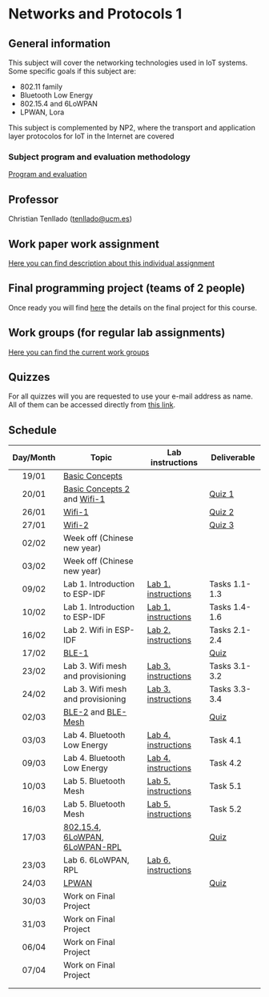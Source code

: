 # Networks and Protocols 1

## General information

This subject will cover the networking technologies used in IoT systems. Some
specific goals if this subject are:

* 802.11 family
* Bluetooth Low Energy
* 802.15.4 and 6LoWPAN
* LPWAN, Lora

This subject is complemented by NP2, where the transport and application layer
protocolos for IoT in the Internet are covered

### Subject program and evaluation methodology

[Program and evaluation](slides/Presentation.pdf)

## Professor

Christian Tenllado (tenllado@ucm.es)

## Work paper work assignment

[Here you can find  description about this individual assignment](paperProject.md)

## Final programming project (teams of 2 people)

Once ready you will find [here](FinalProject.md) the details on the final project for this
course.

## Work groups (for regular lab assignments)

[Here you can find the current work groups](groups.md)

## Quizzes

For all quizzes will you are requested to use your e-mail address as name. All
of them can be accessed directly from [this
link](https://api.socrative.com/rc/Yu9Dxn).

## Schedule

| Day/Month | Topic                                                                                                 | Lab instructions                   | Deliverable                                   |
|:---------:|-------------------------------------------------------------------------------------------------------|------------------------------------|-----------------------------------------------|
|   19/01   | [Basic Concepts](slides/Basic_Concepts.pdf)                                                           |                                    |                                               |
|   20/01   | [Basic Concepts 2](slides/Basic_Concepts.pdf) and [Wifi-1](slides/Wifi-1.pdf)                         |                                    | [Quiz 1](https://api.socrative.com/rc/Yu9Dxn) |
|   26/01   | [Wifi-1](slides/Wifi-1.pdf)                                                                           |                                    | [Quiz 2](https://api.socrative.com/rc/Yu9Dxn) |
|   27/01   | [Wifi-2](slides/Wifi-2.pdf)                                                                           |                                    | [Quiz 3](https://api.socrative.com/rc/Yu9Dxn) |
|   02/02   | Week off (Chinese new year)                                                                           |                                    |                                               |
|   03/02   | Week off (Chinese new year)                                                                           |                                    |                                               |
|   09/02   | Lab 1. Introduction to ESP-IDF                                                                        | [Lab 1. instructions](P1/index.md) | Tasks 1.1-1.3                                 |
|   10/02   | Lab 1. Introduction to ESP-IDF                                                                        | [Lab 1. instructions](P1/index.md) | Tasks 1.4-1.6                                 |
|   16/02   | Lab 2. Wifi in ESP-IDF                                                                                | [Lab 2. instructions](P2/index.md) | Tasks 2.1-2.4                                 |
|   17/02   | [BLE-1](slides/BLE-1.pdf)                                                                             |                                    | [Quiz](https://api.socrative.com/rc/Yu9Dxn)   |
|   23/02   | Lab 3. Wifi mesh and provisioning                                                                     | [Lab 3. instructions](P3/index.md) | Tasks 3.1-3.2                                 |
|   24/02   | Lab 3. Wifi mesh and provisioning                                                                     | [Lab 3. instructions](P3/index.md) | Tasks 3.3-3.4                                 |
|   02/03   | [BLE-2](slides/BLE-2.pdf) and [BLE-Mesh](slides/BLE-Mesh.pdf)                                         |                                    | [Quiz](https://api.socrative.com/rc/Yu9Dxn)   |
|   03/03   | Lab 4. Bluetooth Low Energy                                                                           | [Lab 4. instructions](P4/index.md) | Task 4.1                                      |
|   09/03   | Lab 4. Bluetooth Low Energy                                                                           | [Lab 4. instructions](P4/index.md) | Task 4.2                                      |
|   10/03   | Lab 5. Bluetooth Mesh                                                                                 | [Lab 5. instructions](P5/index.md) | Task 5.1                                      |
|   16/03   | Lab 5. Bluetooth Mesh                                                                                 | [Lab 5. instructions](P5/index.md) | Task 5.2                                      |
|   17/03   | [802.15.4](slides/802_15_4.pdf), [6LoWPAN](slides/6LoWPAN.pdf), [6LoWPAN-RPL](slides/6LoWPAN-RPL.pdf) |                                    | [Quiz](https://api.socrative.com/rc/Yu9Dxn)   |
|   23/03   | Lab 6. 6LoWPAN, RPL                                                                                   | [Lab 6. instructions](P6/index.md) |                                               |
|   24/03   | [LPWAN](slides/LPWAN.pdf)                                                                             |                                    | [Quiz](https://api.socrative.com/rc/Yu9Dxn)   |
|   30/03   | Work on Final Project                                                                                 |                                    |                                               |
|   31/03   | Work on Final Project                                                                                 |                                    |                                               |
|   06/04   | Work on Final Project                                                                                 |                                    |                                               |
|   07/04   | Work on Final Project                                                                                 |                                    |                                               |
|           |                                                                                                       |                                    |                                               |
|           |                                                                                                       |                                    |                                               |
